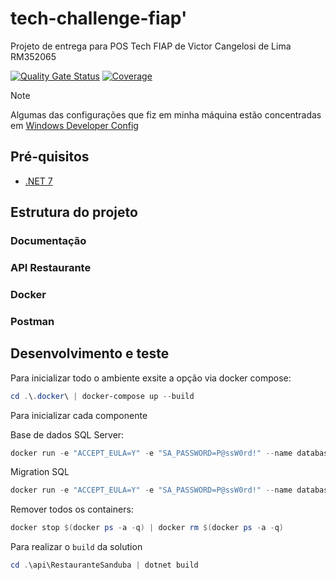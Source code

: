 # tech-challenge-fiap'
Projeto de entrega para POS Tech FIAP de Victor Cangelosi de Lima RM352065

[![Quality Gate Status](https://sonarcloud.io/api/project_badges/measure?project=PosTech-SotfwareArchitecture-RM352065_tech-challenge-fiap&metric=alert_status)](https://sonarcloud.io/summary/new_code?id=PosTech-SotfwareArchitecture-RM352065_tech-challenge-fiap)
[![Coverage](https://sonarcloud.io/api/project_badges/measure?project=PosTech-SotfwareArchitecture-RM352065_tech-challenge-fiap&metric=coverage)](https://sonarcloud.io/summary/new_code?id=PosTech-SotfwareArchitecture-RM352065_tech-challenge-fiap)

> [!Note]
> 
> Algumas das configurações que fiz em minha máquina estão concentradas em [Windows Developer Config](https://github.com/cangelosilima/windows-developer-config)

## Pré-quisitos

* [.NET 7](https://dotnet.microsoft.com/pt-br/download/dotnet/7.0)

## Estrutura do projeto

### Documentação
### API Restaurante
### Docker
### Postman

## Desenvolvimento e teste

Para inicializar todo o ambiente exsite a opção via docker compose:
```powershell
cd .\.docker\ | docker-compose up --build
```

Para inicializar cada componente

Base de dados SQL Server:
```powershell
docker run -e "ACCEPT_EULA=Y" -e "SA_PASSWORD=P@ssW0rd!" --name database-sanduba -p 1433:1433 -d mcr.microsoft.com/mssql/server:latest 
```
Migration SQL
```powershell
docker run -e "ACCEPT_EULA=Y" -e "SA_PASSWORD=P@ssW0rd!" --name database-sanduba -p 1433:1433 -d mcr.microsoft.com/mssql/server:latest 
```


Remover todos os containers:
```powershell
docker stop $(docker ps -a -q) | docker rm $(docker ps -a -q)
```

Para realizar o `build` da solution
```powershell
cd .\api\RestauranteSanduba | dotnet build
```

